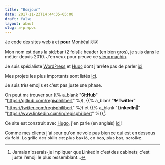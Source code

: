 ```yaml
---
title: "Bonjour"
date: 2017-11-23T14:44:35-05:00
draft: false
layout: about
slug: a-propos
---
```


Je code des sites web à et [**pour**](/fr/project_tags/mtl/) Montréal 🇨🇦

Mon nom est dans <span class="desktop-inline">la sidebar (2 fois)</span><span class="mobile-inline tablet-inline">le header (en bien gros)</span>, je suis dans le métier depuis 2010. J'en veux pour preuve ce <a target="_blank" class="no-ajax" rel="nofollow" href="https://regisphilibert.com/2011/fr/">vieux machin</a>.

Je suis spécialiste [WordPress](/project_tags/wordpress) et [Hugo](http://gohugo.io/) dont j'arrête pas de parler [ici](/tags/hugo)

Mes projets les plus importants sont listés [ici](/fr/).

Je suis très emojis et c'est pas juste une phase. 

On peut me trouver sur <span class="black-color">{{% a_blank "__GitHub__" "https://github.com/regisphilibert" %}}</span>, <span class="twitter-color">{{% a_blank "🐦__Twitter__" "https://twitter.com/regisphilibert" %}}</span> et <span class="black-color">{{% a_blank "__LinkedIn__🚾" "https://www.linkedin.com/in/regisphilibert" %}}</span>[^2].

Ce site est construit avec [Hugo](http://gohugo.io/), j'en parle (en anglais) [ici](/tags/hugo)!

Comme mes clients j'ai peur qu'on ne voie pas bien ce qui est en dessous du fold. La grille des skills est plus bas là, en bas, plus bas, scrollez.
[^2]: Jamais n'oserais-je impliquer que LinkedIn c'est des cabinets, c'est juste l'emoji le plus ressemblant...